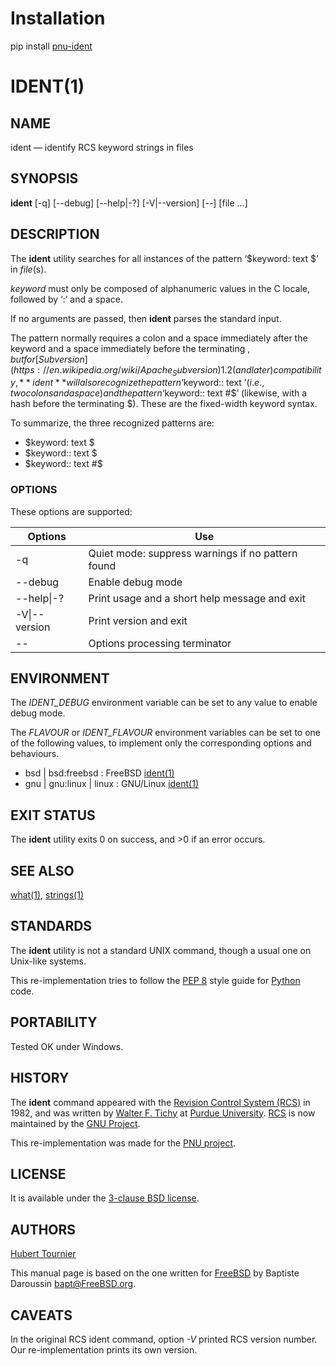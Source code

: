# Installation
pip install [pnu-ident](https://pypi.org/project/pnu-ident/)

# IDENT(1)

## NAME
ident — identify RCS keyword strings in files

## SYNOPSIS
**ident**
\[-q\]
\[--debug\]
\[--help|-?\]
\[-V|--version\]
\[--\]
\[file ...\]

## DESCRIPTION
The **ident** utility searches for all instances of the pattern ‘$keyword: text $’ in *file*(s).

*keyword* must only be composed of alphanumeric values in the C locale, followed by ‘:’ and a space.

If no arguments are passed, then **ident** parses the standard input.

The pattern normally requires a colon and a space immediately after the keyword and a space immediately before the terminating $,
but for [Subversion](https://en.wikipedia.org/wiki/Apache_Subversion) 1.2 (and later) compatibility, **ident** will also recognize the pattern ‘$keyword:: text $’ (i.e., two colons and a space)
and the pattern ‘$keyword:: text #$’ (likewise, with a hash before the terminating $).
These are the fixed-width keyword syntax.

To summarize, the three recognized patterns are:
* $keyword: text $
* $keyword:: text $
* $keyword:: text #$

### OPTIONS
These options are supported:

Options | Use
------- | ---
-q|Quiet mode: suppress warnings if no pattern found
--debug|Enable debug mode
--help\|-?|Print usage and a short help message and exit
-V\|--version|Print version and exit
--|Options processing terminator

## ENVIRONMENT
The *IDENT_DEBUG* environment variable can be set to any value to enable debug mode.

The *FLAVOUR* or *IDENT_FLAVOUR* environment variables can be set to one of the following values, to implement only the corresponding options and behaviours.
* bsd | bsd:freebsd : FreeBSD [ident(1)](https://www.freebsd.org/cgi/man.cgi?query=ident)
* gnu | gnu:linux | linux : GNU/Linux [ident(1)](https://man.cx/ident(1))

## EXIT STATUS
The **ident** utility exits 0 on success, and >0 if an error occurs.

## SEE ALSO
[what(1)](https://github.com/HubTou/what/blob/main/README.md),
[strings(1)](https://github.com/HubTou/strings/blob/main/STRINGS.1.md)

## STANDARDS
The **ident** utility is not a standard UNIX command, though a usual one on Unix-like systems.

This re-implementation tries to follow the [PEP 8](https://www.python.org/dev/peps/pep-0008/) style guide for [Python](https://www.python.org/) code.

## PORTABILITY
Tested OK under Windows.

## HISTORY
The **ident** command appeared with the [Revision Control System (RCS)](https://en.wikipedia.org/wiki/Revision_Control_System) in 1982,
and was written by [Walter F. Tichy](https://en.wikipedia.org/wiki/Walter_F._Tichy) at [Purdue University](https://en.wikipedia.org/wiki/Purdue_University).
[RCS](http://www.gnu.org/software/rcs/manual/rcs.html#ident) is now maintained by the [GNU Project](https://en.wikipedia.org/wiki/GNU_Project).

This re-implementation was made for the [PNU project](https://github.com/HubTou/PNU).

## LICENSE
It is available under the [3-clause BSD license](https://opensource.org/licenses/BSD-3-Clause).

## AUTHORS
[Hubert Tournier](https://github.com/HubTou)

This manual page is based on the one written for [FreeBSD](https://www.freebsd.org/) by Baptiste Daroussin <bapt@FreeBSD.org>.

## CAVEATS
In the original RCS ident command, option *-V* printed RCS version number.
Our re-implementation prints its own version.
